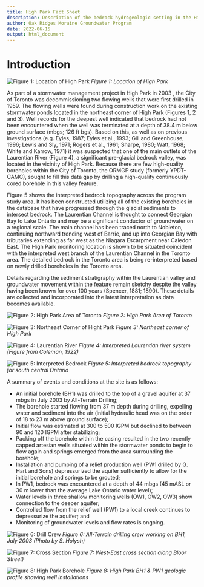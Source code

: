 ```yaml
---
title: High Park Fact Sheet
description: Description of the bedrock hydrogeologic setting in the High Park Area
author: Oak Ridges Moraine Groundwater Program
date: 2022-06-15
output: html_document
---
```

# Introduction
![*Figure 1: Location of High Park*](https://raw.githubusercontent.com/OWRC/HighPark/blob/main/images/Figure1.png)
_Figure 1: Location of High Park_

As part of a stormwater management project in High Park in 2003 , the City of Toronto was decommissioning two flowing wells that were first drilled in 1959. The flowing wells were found during construction work on the existing stormwater ponds located in the northeast corner of High Park (Figures 1, 2 and 3). Well records for the deepest well indicated that bedrock had not been encountered when the well was terminated at a depth of 38.4 m below ground surface (mbgs; 126 ft bgs). Based on this, as well as on previous investigations (e.g. Eyles, 1987; Eyles et al., 1993; Gill and Greenhouse, 1996; Lewis and Sly, 1971; Rogers et al., 1961; Sharpe, 1980; Watt, 1968; White and Karrow, 1971) it was suspected that one of the main outlets of the Laurentian River (Figure 4), a significant pre-glacial bedrock valley, was located in the vicinity of High Park. Because there are few high-quality boreholes within the City of Toronto, the ORMGP study (formerly YPDT-CAMC), sought to fill this data gap by drilling a high-quality continuously cored borehole in this valley feature.

Figure 5 shows the interpreted bedrock topography across the program study area. It has been constructed utilizing all of the existing boreholes in the database that have progressed through the glacial sediments to intersect bedrock. The Laurentian Channel is thought to connect Georgian Bay to Lake Ontario and may be a significant conductor of groundwater on a regional scale. The main channel has been traced north to Nobleton, continuing northward trending west of Barrie, and up into Georgian Bay with tributaries extending as far west as the Niagara Escarpment near Caledon East. The High Park monitoring location is shown to be situated coincident with the interpreted west branch of the Laurentian Channel in the Toronto area. The detailed bedrock in the Toronto area is being re-interpreted based on newly drilled boreholes in the Toronto area.

Details regarding the sediment stratigraphy within the Laurentian valley and groundwater movement within the feature remain sketchy despite the valley having been known for over 100 years (Spencer, 1881; 1890). These details are collected and incorporated into the latest interpretation as data becomes available. 

![*Figure 2: High Park Area of Toronto*](https://raw.githubusercontent.com/OWRC/HighPark/main/images/figure2highparkareaoftoronto.webp)
_Figure 2: High Park Area of Toronto_

![*Figure 3: Northeast Corner of Hight Park*](https://raw.githubusercontent.com/OWRC/HighPark/main/images/figure3northeastcornerhighpark.webp)
_Figure 3: Northeast corner of High Park_

![*Figure 4: Laurentian River*](https://raw.githubusercontent.com/OWRC/HighPark/main/images/figure4Laurentianriver.webp)
_Figure 4: Interpreted Laurentian river system (Figure from Coleman, 1922)_

![*Figure 5: Interpreted Bedrock*](https://raw.githubusercontent.com/OWRC/HighPark/main/images/figure5bedrocktop.webp)
_Figure 5: Interpreted bedrock topography for south central Ontario_

A summary of events and conditions at the site is as follows:
- An initial borehole (BH1) was drilled to the top of a gravel aquifer at 37 mbgs in July 2003 by All-Terrain Drilling;
- The borehole started flowing from 37 m depth during drilling, expelling water and sediment into the air (initial hydraulic head was on the order of 18 to 23 m above ground surface);
- Initial flow was estimated at 300 to 500 IGPM but declined to between 90 and 120 IGPM after stabilizing;
- Packing off the borehole within the casing resulted in the two recently capped artesian wells situated within the stormwater ponds to begin to flow again and springs emerged from the area surrounding the borehole;
- Installation and pumping of a relief production well (PW1 drilled by G. Hart and Sons) depressurized the aquifer sufficiently to allow for the initial borehole and springs to be grouted;
- In PW1, bedrock was encountered at a depth of 44 mbgs (45 mASL or 30 m lower than the average Lake Ontario water level);
- Water levels in three shallow monitoring wells (OW1, OW2, OW3) show connection to the deeper aquifer;
- Controlled flow from the relief well (PW1) to a local creek continues to depressurize the aquifer; and
- Monitoring of groundwater levels and flow rates is ongoing.

![*Figure 6: Drill Crew*](https://raw.githubusercontent.com/OWRC/HighPark/main/images/figure6drillcrew.webp)
_Figure 6: All-Terrain drilling crew working on BH1, July 2003 (Photo by S. Holysh)_

![*Figure 7: Cross Section*](https://raw.githubusercontent.com/OWRC/HighPark/main/images/figure7webloorcrosssection.webp)
_Figure 7: West-East cross section along Bloor Street)_

![*Figure 8: High Park Borehole*](https://raw.githubusercontent.com/OWRC/HighPark/main/images/figure8highparkbh.webp)
_Figure 8: High Park BH1 & PW1 geologic profile showing well installations_

